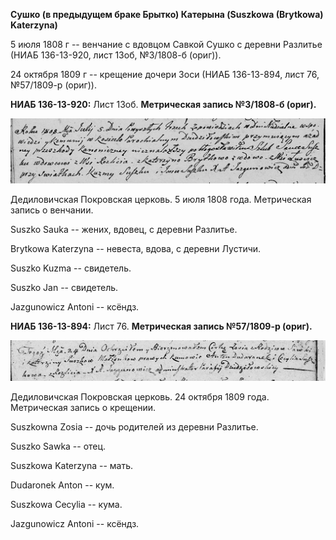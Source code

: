 **Сушко (в предыдущем браке Брытко) Катерына (Suszkowa (Brytkowa)
Katerzyna)**

5 июля 1808 г -- венчание с вдовцом Савкой Сушко с деревни Разлитье
(НИАБ 136-13-920, лист 13об, №3/1808-б (ориг)).

24 октября 1809 г -- крещение дочери Зоси (НИАБ 136-13-894, лист 76,
№57/1809-р (ориг)).

**НИАБ 136-13-920:** Лист 13об. **Метрическая запись №3/1808-б (ориг).**

![](./media/89a59d325e3e0ce68c8e0da60ed429fc849252d5.png)

Дедиловичская Покровская церковь. 5 июля 1808 года. Метрическая запись о
венчании.

Suszko Sauka -- жених, вдовец, с деревни Разлитье.

Brytkowa Katerzyna -- невеста, вдова, с деревни Лустичи.

Suszko Kuzma -- свидетель.

Suszko Jan -- свидетель.

Jazgunowicz Antoni -- ксёндз.

**НИАБ 136-13-894:** Лист 76. **Метрическая запись №57/1809-р (ориг).**

![](./media/eef9a9b45b4905593225eb797ad58a264be9d928.png)

Дедиловичская Покровская церковь. 24 октября 1809 года. Метрическая
запись о крещении.

Suszkowna Zosia -- дочь родителей из деревни Разлитье.

Suszko Sawka -- отец.

Suszkowa Katerzyna -- мать.

Dudaronek Anton -- кум.

Suszkowa Cecylia -- кума.

Jazgunowicz Antoni -- ксёндз.
